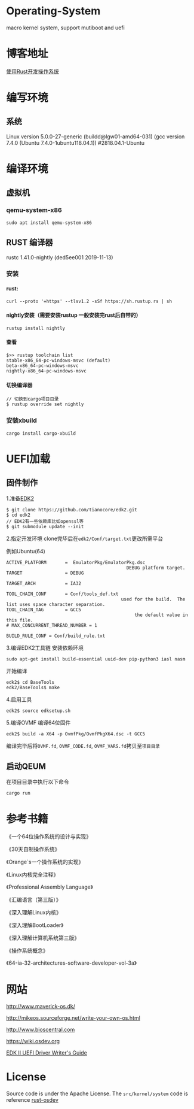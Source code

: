 ﻿# Operating-System
macro kernel system, support mutiboot and uefi
# 博客地址
[使用Rust开发操作系统](https://blog.csdn.net/qq_41698827)
# 编写环境
## 系统
Linux version 5.0.0-27-generic (buildd@lgw01-amd64-031) (gcc version 7.4.0 (Ubuntu 7.4.0-1ubuntu118.04.1)) #2818.04.1-Ubuntu
# 编译环境
## 虚拟机
### qemu-system-x86

```
sudo apt install qemu-system-x86
```

## RUST 编译器
rustc 1.41.0-nightly (ded5ee001 2019-11-13)

### 安装

#### rust:

```
curl --proto '=https' --tlsv1.2 -sSf https://sh.rustup.rs | sh
```

#### nightly安装（需要安装rustup 一般安装完rust后自带的）
```
rustup install nightly
```

#### 查看
```
$>> rustup toolchain list
stable-x86_64-pc-windows-msvc (default)
beta-x86_64-pc-windows-msvc
nightly-x86_64-pc-windows-msvc
```

#### 切换编译器
```
// 切换到cargo项目目录
$ rustup override set nightly
```

### 安装xbuild

```
cargo install cargo-xbuild
```

# UEFI加载

## 固件制作
1.准备[EDK2](https://github.com/tianocore/edk2) 
```
$ git clone https://github.com/tianocore/edk2.git
$ cd edk2
// EDK2有一些依赖库比如openssl等
$ git submodule update --init
```
2.指定开发环境
clone完毕后在`edk2/Conf/target.txt`更改所需平台

例如Ubuntu(64) 
```
ACTIVE_PLATFORM       =  EmulatorPkg/EmulatorPkg.dsc
                                             DEBUG platform target.
TARGET                = DEBUG

TARGET_ARCH           = IA32

TOOL_CHAIN_CONF       = Conf/tools_def.txt
                                           used for the build.  The list uses space character separation.
TOOL_CHAIN_TAG        = GCC5 
                                                the default value in this file.
# MAX_CONCURRENT_THREAD_NUMBER = 1

BUILD_RULE_CONF = Conf/build_rule.txt
```

3.编译EDK2工具链
安装依赖环境
```
sudo apt-get install build-essential uuid-dev pip-python3 iasl nasm
```
开始编译
```
edk2$ cd BaseTools
edk2/BaseTools$ make
```
4.启用工具

```
edk2$ source edksetup.sh
```

5.编译OVMF
编译64位固件
```
edk2$ build -a X64 -p OvmfPkg/OvmfPkgX64.dsc -t GCC5
```
编译完毕后将`OVMF.fd`, `OVMF_CODE.fd`, `OVMF_VARS.fd`拷贝至`项目目录`


## 启动QEUM
在项目目录中执行以下命令
```
cargo run
```

# 参考书籍

《一个64位操作系统的设计与实现》

《30天自制操作系统》

《Orange`s一个操作系统的实现》

《Linux内核完全注释》

《Professional Assembly Language》

《汇编语言（第三版）》

《深入理解Linux内核》

《深入理解BootLoader》

《深入理解计算机系统第三版》

《操作系统概念》

《64-ia-32-architectures-software-developer-vol-3a》
# 网站

http://www.maverick-os.dk/

http://mikeos.sourceforge.net/write-your-own-os.html

http://www.bioscentral.com

https://wiki.osdev.org

[EDK II UEFI Driver Writer's Guide](https://edk2-docs.gitbooks.io/edk-ii-uefi-driver-writer-s-guide/TABLES.html#tables)

# License
Source code  is under the Apache License.
The `src/kernel/system` code is reference [rust-osdev](https://github.com/rust-osdev/x86_64)
